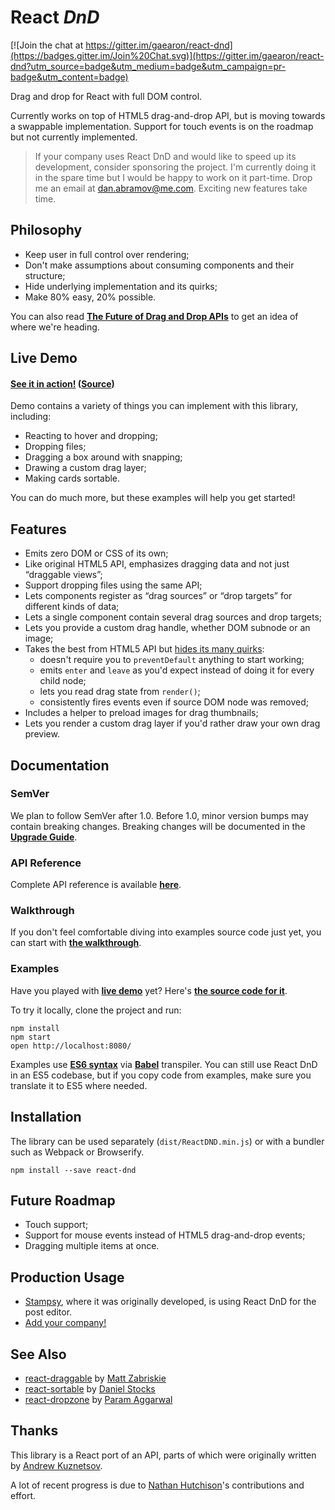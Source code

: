 React *DnD*
=========

[![Join the chat at https://gitter.im/gaearon/react-dnd](https://badges.gitter.im/Join%20Chat.svg)](https://gitter.im/gaearon/react-dnd?utm_source=badge&utm_medium=badge&utm_campaign=pr-badge&utm_content=badge)  

Drag and drop for React with full DOM control. 

Currently works on top of HTML5 drag-and-drop API, but is moving towards a swappable implementation. Support for touch events is on the roadmap but not currently implemented.

>If your company uses React DnD and would like to speed up its development, consider sponsoring the project. I'm currently doing it in the spare time but I would be happy to work on it part-time. Drop me an email at <a href='mailto:dan.abramov@me.com'>dan.abramov@me.com</a>. Exciting new features take time.

## Philosophy

* Keep user in full control over rendering;
* Don't make assumptions about consuming components and their structure;
* Hide underlying implementation and its quirks;
* Make 80% easy, 20% possible.

You can also read **[The Future of Drag and Drop APIs](https://medium.com/@dan_abramov/the-future-of-drag-and-drop-apis-249dfea7a15f)** to get an idea of where we're heading.


## Live Demo

#### [See it in action!](http://gaearon.github.io/react-dnd/) ([Source](https://github.com/gaearon/react-dnd/tree/master/examples))

Demo contains a variety of things you can implement with this library, including:

* Reacting to hover and dropping;
* Dropping files;
* Dragging a box around with snapping;
* Drawing a custom drag layer;
* Making cards sortable.

You can do much more, but these examples will help you get started!

## Features

* Emits zero DOM or CSS of its own;
* Like original HTML5 API, emphasizes dragging data and not just “draggable views”;
* Support dropping files using the same API;
* Lets components register as “drag sources” or “drop targets” for different kinds of data;
* Lets a single component contain several drag sources and drop targets;
* Lets you provide a custom drag handle, whether DOM subnode or an image;
* Takes the best from HTML5 API but [hides its many quirks](http://www.quirksmode.org/blog/archives/2009/09/the_html5_drag.html):
  - doesn't require you to `preventDefault` anything to start working;
  - emits `enter` and `leave` as you'd expect instead of doing it for every child node;
  - lets you read drag state from `render()`;
  - consistently fires events even if source DOM node was removed;
* Includes a helper to preload images for drag thumbnails;
* Lets you render a custom drag layer if you'd rather draw your own drag preview.

## Documentation

### SemVer

We plan to follow SemVer after 1.0. Before 1.0, minor version bumps may contain breaking changes. Breaking changes will be documented in the **[Upgrade Guide](https://github.com/gaearon/react-dnd/blob/master/docs/UPGRADE_GUIDE.md)**.

### API Reference

Complete API reference is available **[here](https://github.com/gaearon/react-dnd/tree/master/docs/API.md)**.

### Walkthrough

If you don't feel comfortable diving into examples source code just yet, you can start with **[the walkthrough](https://github.com/gaearon/react-dnd/tree/master/docs/Walkthrough.md)**.

### Examples

Have you played with **[live demo](http://gaearon.github.io/react-dnd/)** yet? Here's **[the source code for it](https://github.com/gaearon/react-dnd/tree/master/examples)**.

To try it locally, clone the project and run:

```
npm install
npm start
open http://localhost:8080/
```

Examples use **[ES6 syntax](https://babeljs.io/docs/learn-es6/)** via **[Babel](https://babeljs.io/)** transpiler. You can still use React DnD in an ES5 codebase, but if you copy code from examples, make sure you translate it to ES5 where needed.

## Installation

The library can be used separately (`dist/ReactDND.min.js`) or with a bundler such as Webpack or Browserify.

```
npm install --save react-dnd
```

## Future Roadmap

* Touch support;
* Support for mouse events instead of HTML5 drag-and-drop events;
* Dragging multiple items at once.

## Production Usage

* [Stampsy](http://stampsy.com), where it was originally developed, is using React DnD for the post editor.
* [Add your company!](https://github.com/gaearon/react-dnd/edit/master/README.md)

## See Also

* [react-draggable](https://github.com/mzabriskie/react-draggable) by [Matt Zabriskie](https://github.com/mzabriskie)
* [react-sortable](https://github.com/danielstocks/react-sortable) by [Daniel Stocks](https://github.com/danielstocks)
* [react-dropzone](https://github.com/paramaggarwal/react-dropzone) by [Param Aggarwal](https://github.com/paramaggarwal)

## Thanks

This library is a React port of an API, parts of which were originally written by [Andrew Kuznetsov](http://github.com/cavinsmith/).

A lot of recent progress is due to [Nathan Hutchison](https://github.com/nelix)'s contributions and effort.
